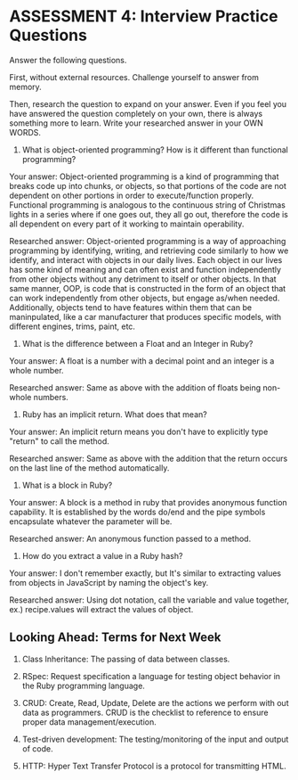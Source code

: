 # ASSESSMENT 4: Interview Practice Questions

Answer the following questions.

First, without external resources. Challenge yourself to answer from memory.

Then, research the question to expand on your answer. Even if you feel you have answered the question completely on your own, there is always something more to learn. Write your researched answer in your OWN WORDS.

1. What is object-oriented programming? How is it different than functional programming?

Your answer: Object-oriented programming is a kind of programming that breaks code up into chunks, or objects, so that portions of the code are not dependent on other portions in order to execute/function properly. Functional programming is analogous to the continuous string of Christmas lights in a series where if one goes out, they all go out, therefore the code is all dependent on every part of it working to maintain operability.

Researched answer: Object-oriented programming is a way of approaching programming by identifying, writing, and retrieving code similarly to how we identify, and interact with objects in our daily lives. Each object in our lives has some kind of meaning and can often exist and function independently from other objects without any detriment to itself or other objects. In that same manner, OOP, is code that is constructed in the form of an object that can work independently from other objects, but engage as/when needed. Additionally, objects tend to have features within them that can be maninpulated, like a car manufacturer that produces specific models, with different engines, trims, paint, etc. 

1. What is the difference between a Float and an Integer in Ruby?

Your answer: A float is a number with a decimal point and an integer is a whole number.

Researched answer: Same as above with the addition of floats being non-whole numbers.

1. Ruby has an implicit return. What does that mean?

Your answer: An implicit return means you don't have to explicitly type "return" to call the method.

Researched answer: Same as above with the addition that the return occurs on the last line of the method automatically.

1. What is a block in Ruby?

Your answer: A block is a method in ruby that provides anonymous function capability. It is established by the words do/end and the pipe symbols encapsulate whatever the parameter will be.

Researched answer: An anonymous function passed to a method.

1. How do you extract a value in a Ruby hash?

Your answer: I don't remember exactly, but It's similar to extracting values from objects in JavaScript by naming the object's key. 

Researched answer: Using dot notation, call the variable and value together, ex.) recipe.values will extract the values of object.

## Looking Ahead: Terms for Next Week

1. Class Inheritance: The passing of data between classes.

2. RSpec: Request specification a language for testing object behavior in the Ruby programming language.

3. CRUD: Create, Read, Update, Delete are the actions we perform with out data as programmers. CRUD is the checklist to reference to ensure proper data management/execution.

4. Test-driven development: The testing/monitoring of the input and output of code.

5. HTTP: Hyper Text Transfer Protocol is a protocol for transmitting HTML.
